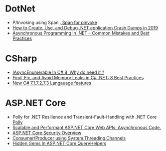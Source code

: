 # DotNet
* P/Invoking using Span<T> .[ Span<T> for pinvoke](https://medium.com/@antao.almada/p-invoking-using-span-t-a398b86f95d3)
 * [How to Create, Use, and Debug .NET application Crash Dumps in 2019](https://michaelscodingspot.com/how-to-create-use-and-debug-net-application-crash-dumps-in-2019/#Debug-Dumps)
* [Asynchronous Programming in .NET – Common Mistakes and Best Practices](https://www.codeproject.com/Articles/1246010/Asynchronous-Programming-in-NET-Common-Mistakes-an)

# CSharp
* [IAsyncEnumerable In C# 8, Why do need it ?](https://dotnetcoretutorials.com/2019/01/09/iasyncenumerable-in-c-8/)
* [Find, Fix, and Avoid Memory Leaks in C# .NET: 8 Best Practices](https://michaelscodingspot.com/find-fix-and-avoid-memory-leaks-in-c-net-8-best-practices/)
* [New C# 7.1,7.2,7.3 Langauage features](http://www.dotnetcurry.com/csharp/1437/csharp-7-1-7-2-7-3-new-features)

# ASP.NET Core
* Polly for .NET Resilience and Transient-Fault-Handling with .NET Core [Polly](https://www.telerik.com/blogs/using-polly-for-net-resilience-and-transient-fault-handling-with-net-core)
* [Scalable and Performant ASP.NET Core Web APIs: Asynchronous Code.](https://www.carlrippon.com/scalable-and-performant-asp-net-core-web-apis-asynchronous-operations/)
* [ASP.NET Core Security Overview](https://www.codeproject.com/Articles/1221846/ASP-NET-Core-Security-Overview)
* [Consumer/Producer using System.Threading.Channels](https://sachabarbs.wordpress.com/2018/11/28/system-threading-channels/)
* [Hidden Gems In ASP.NET Core QueryHelpers](https://rehansaeed.com/asp-net-core-hidden-gem-queryhelpers/)


